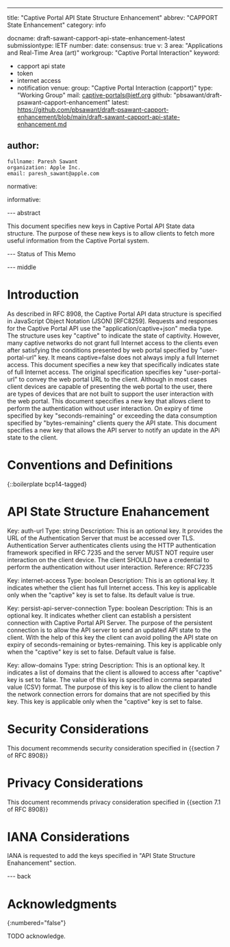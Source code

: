 ---
title: "Captive Portal API State Structure Enhancement"
abbrev: "CAPPORT State Enhancement"
category: info

docname: draft-sawant-capport-api-state-enhancement-latest
submissiontype: IETF
number:
date:
consensus: true
v: 3
area: "Applications and Real-Time Area (art)"
workgroup: "Captive Portal Interaction"
keyword:
 - capport api state
 - token
 - internet access
 - notification
venue:
  group: "Captive Portal Interaction (capport)"
  type: "Working Group"
  mail: captive-portals@ietf.org
  github: "pbsawant/draft-psawant-capport-enhancement"
  latest: https://github.com/pbsawant/draft-psawant-capport-enhancement/blob/main/draft-sawant-capport-api-state-enhancement.md

author:
 -
    fullname: Paresh Sawant
    organization: Apple Inc.
    email: paresh_sawant@apple.com

normative:

informative:


--- abstract

This document specifies new keys in Captive Portal API State data structure. The purpose of these new keys is to allow clients to fetch more useful information from the Captive Portal system.

--- Status of This Memo


--- middle

# Introduction

As described in RFC 8908, the Captive Portal API data structure is specified in JavaScript Object Notation (JSON) [RFC8259]. Requests and responses for the Captive Portal API use the "application/captive+json" media type.
The structure uses key "captive" to indicate the state of captivity. However, many captive networks do not grant full Internet access to the clients even after satisfying the conditions presented by web portal specified by "user-portal-url" key. It means captive=false does not always imply a full Internet access. This document specifies a new key that specifically indicates state of full Internet access.
The original specification specifies key "user-portal-url" to convey the web portal URL to the client. Although in most cases client devices are capable of presenting the web portal to the user, there are types of devices that are not built to support the user interaction with the web portal. This document speccifies a new key that allows client to perform the authentication without user interaction.
On expiry of time specified by key "seconds-remaining" or exceeding the data consumption specified by "bytes-remaining" clients query the API state. This document specifies a new key that allows the API server to notify an update in the APi state to the client.  

# Conventions and Definitions

{::boilerplate bcp14-tagged}

# API State Structure Enahancement

Key: auth-url
Type: string
Description: This is an optional key. It provides the URL of the Authentication Server that must be accessed over TLS. Authentication Server authenticates clients using the HTTP authentication framework specified in RFC 7235 and the server MUST NOT require user interaction on the client device. The client SHOULD have a credential to perform the authentication without user interaction. 
Reference: RFC7235

Key: internet-access
Type: boolean
Description: This is an optional key. It indicates whether the client has full Internet access.  This key is applicable only when the "captive" key is set to false. Its default value is true.

Key: persist-api-server-connection
Type: boolean
Description: This is an optional key. It indicates whether client can establish a persistent connection with Captive Portal API Server. The purpose of the persistent connection is to allow the API server to send an updated API state to the client. With the help of this key the client can avoid polling the API state on expiry of seconds-remaining or bytes-remaining. This key is applicable only when the "captive" key is set to false. Default value is false.

Key: allow-domains
Type: string
Description: This is an optional key. It indicates a list of domains that the client is allowed to access after "captive" key is set to false. The value of this key is specified in comma separated value (CSV) format. The purpose of this key is to allow the client to handle the network connection errors for domains that are not specified by this key. This key is applicable only when the "captive" key is set to false.


# Security Considerations

This document recommends security consideration specified in {{section 7 of RFC 8908}}

# Privacy Considerations

This document recommends privacy consideration specified in {{section 7.1 of RFC 8908}}


# IANA Considerations

IANA is requested to add the keys specified in "API State Structure Enahancement" section.


--- back

# Acknowledgments
{:numbered="false"}

TODO acknowledge.
